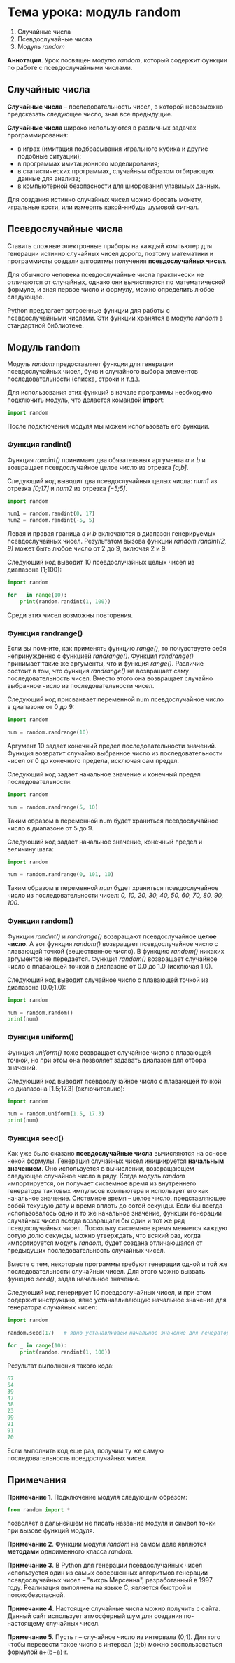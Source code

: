 # Тема урока: модуль random

1. Случайные числа
2. Псевдослучайные числа
3. Модуль _random_

**Аннотация**. Урок посвящен модулю _random_, который содержит функции по работе с псевдослучайными числами.

## Случайные числа

**Случайные числа** – последовательность чисел, в которой невозможно предсказать следующее число, зная все предыдущие.

**Случайные числа** широко используются в различных задачах программирования:

- в играх (имитация подбрасывания игрального кубика и другие подобные ситуации);
- в программах имитационного моделирования;
- в статистических программах, случайным образом отбирающих данные для анализа;
- в компьютерной безопасности для шифрования уязвимых данных.

Для создания истинно случайных чисел можно бросать монету, игральные кости, или измерять какой-нибудь шумовой сигнал.

## Псевдослучайные числа

Ставить сложные электронные приборы на каждый компьютер для генерации истинно случайных чисел дорого, поэтому математики и программисты создали алгоритмы получения **псевдослучайных чисел**.

Для обычного человека псевдослучайные числа практически не отличаются от случайных, однако они вычисляются по математической формуле, и зная первое число и формулу, можно определить любое следующее.

Python предлагает встроенные функции для работы с псевдослучайными числами. Эти функции хранятся в модуле _random_ в стандартной библиотеке.

## Модуль random

Модуль _random_ предоставляет функции для генерации псевдослучайных чисел, букв и случайного выбора элементов последовательности (списка, строки и т.д.).

Для использования этих функций в начале программы необходимо подключить модуль, что делается командой **import**:

```python
import random
```

После подключения модуля мы можем использовать его функции.

### Функция randint()

Функция _randint()_ принимает два обязательных аргумента _a и b_ и возвращает псевдослучайное целое число из отрезка _[a;b]_.

Следующий код выводит два псевдослучайных целых числа: _num1_ из отрезка _[0;17]_ и _num2_ из отрезка _[−5;5]_.

```python
import random

num1 = random.randint(0, 17)
num2 = random.randint(-5, 5)
```

Левая и правая граница _a и b_ включаются в диапазон генерируемых псевдослучайных чисел. Результатом вызова функции _random.randint(2, 9)_ может быть любое число от 2 до 9, включая 2 и 9.

Следующий код выводит 10 псевдослучайных целых чисел из диапазона [1;100]:

```python
import random

for _ in range(10):
    print(random.randint(1, 100))
```

Среди этих чисел возможны повторения.

### Функция randrange()

Если вы помните, как применять функцию _range()_, то почувствуете себя непринужденно с функцией _randrange()_. Функция _randrange()_ принимает такие же аргументы, что и функция _range()_. Различие состоит в том, что функция _randrange()_ не возвращает саму последовательность чисел. Вместо этого она возвращает случайно выбранное число из последовательности чисел.

Следующий код присваивает переменной num псевдослучайное число в диапазоне от 0 до 9:

```python
import random

num = random.randrange(10)
```

Аргумент 10 задает конечный предел последовательности значений. Функция возвратит случайно выбранное число из последовательности чисел от 0 до конечного предела, исключая сам предел.

Следующий код задает начальное значение и конечный предел последовательности:

```python
import random

num = random.randrange(5, 10)
```

Таким образом в переменной num будет храниться псевдослучайное число в диапазоне от 5 до 9.

Следующий код задает начальное значение, конечный предел и величину шага:

```python
import random

num = random.randrange(0, 101, 10)
```

Таким образом в переменной _num_ будет храниться псевдослучайное число из последовательности чисел: _0, 10, 20, 30, 40, 50, 60, 70, 80, 90, 100_.

### Функция random()

Функции _randint()_ и _randrange()_ возвращают псевдослучайное **целое число**. А вот функция _random()_ возвращает псевдослучайное число с плавающей точкой (вещественное число). В функцию _random()_ никаких аргументов не передается. Функция _random()_ возвращает случайное число с плавающей точкой в диапазоне от 0.0 до 1.0 (исключая 1.0).

Следующий код выводит случайное число с плавающей точкой из диапазона [0.0;1.0):

```python
import random

num = random.random()
print(num)
```

### Функция uniform()

Функция _uniform()_ тоже возвращает случайное число с плавающей точкой, но при этом она позволяет задавать диапазон для отбора значений.

Следующий код выводит псевдослучайное число с плавающей точкой из диапазона [1.5;17.3] (включительно):

```python
import random

num = random.uniform(1.5, 17.3)
print(num)
```

### Функция seed()

Как уже было сказано **псевдослучайные числа** вычисляются на основе некой формулы. Генерация случайных чисел инициируется **начальным значением**. Оно используется в вычислении, возвращающем следующее случайное число в ряду. Когда модуль _random_ импортируется, он получает системное время из внутреннего генератора тактовых импульсов компьютера и использует его как начальное значение. Системное время – целое число, представляющее собой текущую дату и время вплоть до сотой секунды. Если бы всегда использовалось одно и то же начальное значение, функции генерации случайных чисел всегда возвращали бы один и тот же ряд псевдослучайных чисел. Поскольку системное время меняется каждую сотую долю секунды, можно утверждать, что всякий раз, когда импортируется модуль _random_, будет создана отличающаяся от предыдущих последовательность случайных чисел.

Вместе с тем, некоторые программы требуют генерации одной и той же последовательности случайных чисел. Для этого можно вызвать функцию _seed()_, задав начальное значение.

Следующий код генерирует 10 псевдослучайных чисел, и при этом содержит инструкцию, явно устанавливающую начальное значение для генератора случайных чисел:

```python
import random

random.seed(17)   # явно устанавливаем начальное значение для генератора случайных чисел

for _ in range(10):
    print(random.randint(1, 100))
```

Результат выполнения такого кода:

```python
67
54
39
47
38
23
99
91
91
70
```

Если выполнить код еще раз, получим ту же самую последовательность псевдослучайных чисел.

## Примечания

**Примечание 1**. Подключение модуля следующим образом:

```python
from random import *
```

позволяет в дальнейшем не писать название модуля и символ точки при вызове функций модуля.

**Примечание 2**. Функции модуля _random_ на самом деле являются **методами** одноименного класса _random_.

**Примечание 3**. В Python для генерации псевдослучайных чисел используется один из самых совершенных алгоритмов генерации псевдослучайных чисел – "вихрь Мерсенна", разработанный в 1997 году. Реализация выполнена на языке C, является быстрой и потокобезопасной.

**Примечание 4**. Настоящие случайные числа можно получить с сайта. Данный сайт использует атмосферный шум для создания по-настоящему случайных чисел.

**Примечание 5**. Пусть r – случайное число из интервала (0;1). Для того чтобы перевести такое число в интервал (a;b) можно воспользоваться формулой a+(b−a)⋅r.
